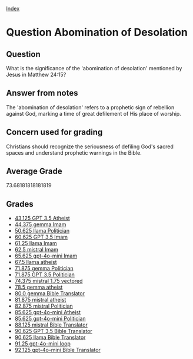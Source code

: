 
[Index](../../index.md)
# Question Abomination of Desolation
## Question
What is the significance of the 'abomination of desolation' mentioned by Jesus in Matthew 24:15?

## Answer from notes
The 'abomination of desolation' refers to a prophetic sign of rebellion against God, marking a time of great defilement of His place of worship.

## Concern used for grading
Christians should recognize the seriousness of defiling God's sacred spaces and understand prophetic warnings in the Bible.

## Average Grade
73.68181818181819

## Grades
 * [43.125 GPT 3.5 Atheist](../answers/GPT_3.5_Atheist/Abomination_of_Desolation.md)
 * [44.375 gemma Imam](../answers/gemma_Imam/Abomination_of_Desolation.md)
 * [50.625 llama Politician](../answers/llama_Politician/Abomination_of_Desolation.md)
 * [60.625 GPT 3.5 Imam](../answers/GPT_3.5_Imam/Abomination_of_Desolation.md)
 * [61.25 llama Imam](../answers/llama_Imam/Abomination_of_Desolation.md)
 * [62.5 mistral Imam](../answers/mistral_Imam/Abomination_of_Desolation.md)
 * [65.625 gpt-4o-mini Imam](../answers/gpt-4o-mini_Imam/Abomination_of_Desolation.md)
 * [67.5 llama atheist](../answers/llama_atheist/Abomination_of_Desolation.md)
 * [71.875 gemma Politician](../answers/gemma_Politician/Abomination_of_Desolation.md)
 * [71.875 GPT 3.5 Politician](../answers/GPT_3.5_Politician/Abomination_of_Desolation.md)
 * [74.375 mistral 1.75 vectored](../answers/mistral_1.75_vectored/Abomination_of_Desolation.md)
 * [78.5 gemma atheist](../answers/gemma_atheist/Abomination_of_Desolation.md)
 * [80.0 gemma Bible Translator](../answers/gemma_Bible_Translator/Abomination_of_Desolation.md)
 * [81.875 mistral atheist](../answers/mistral_atheist/Abomination_of_Desolation.md)
 * [82.875 mistral Politician](../answers/mistral_Politician/Abomination_of_Desolation.md)
 * [85.625 gpt-4o-mini Atheist](../answers/gpt-4o-mini_Atheist/Abomination_of_Desolation.md)
 * [85.625 gpt-4o-mini Politician](../answers/gpt-4o-mini_Politician/Abomination_of_Desolation.md)
 * [88.125 mistral Bible Translator](../answers/mistral_Bible_Translator/Abomination_of_Desolation.md)
 * [90.625 GPT 3.5 Bible Translator](../answers/GPT_3.5_Bible_Translator/Abomination_of_Desolation.md)
 * [90.625 llama Bible Translator](../answers/llama_Bible_Translator/Abomination_of_Desolation.md)
 * [91.25 gpt-4o-mini loop](../answers/gpt-4o-mini_loop/Abomination_of_Desolation.md)
 * [92.125 gpt-4o-mini Bible Translator](../answers/gpt-4o-mini_Bible_Translator/Abomination_of_Desolation.md)
